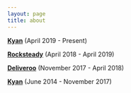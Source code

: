 ```yaml
---
layout: page
title: about
---
```

__<a href='https://kyan.com' target='_blank'>Kyan</a>__ (April 2019 - Present)

__<a href='https://rocksteadymusicschool.com' target='_blank'>Rocksteady</a>__ (April 2018 - April 2019)

__<a href='https://deliveroo.com' target='_blank'>Deliveroo</a>__ (November 2017 - 
April 2018)

__<a href='https://kyan.com' target='_blank'>Kyan</a>__ (June 2014 - November 2017)



